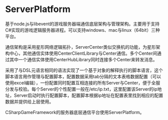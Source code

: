 # ServerPlatform

基于node.js与libevent的游戏服务器端通信底层架构与管理架构。主要用于支持C#实现的游戏逻辑服务器进程。可以支持windows、mac与linux（64bit）三种平台。


通信架构是采用星形网络逻辑拓扑，ServerCenter类似交换机的功能，为星形架构中心，其他通信实体使用CenterClientLibrary与Center通信。多个Center间通过其中一个通信实体使用CenterHubLibrary同时连接多个Center来转发消息。


采用了与DSL元语言相同的语法实现了一个基于对象的解释执行的脚本语言，这个脚本语言用作管理与配置脚本，配置数据采用tab分隔的文本表格数据配置（可以使用excel编辑），一份配置同时配置互相连接的所有Server与Center，便于全服分发与校验。每个Server的个性配置一般在/etc/ip.txt，这里配置该Server的ip地址，Server启动时执行配置脚本，配置脚本根据ip地址在配置表里找到相应的配置数据并提供给上层使用。


CSharpGameFramework的服务器底层通信平台使用ServerPlatform。
